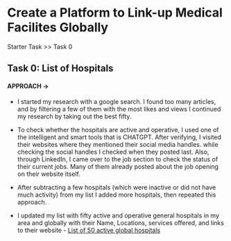 # Create a Platform to Link-up Medical Facilites Globally

Starter Task >> Task 0

## Task 0: List of Hospitals

#### APPROACH ->

- I started my research with a google search. I found too many articles, and by filtering a few of them with the most likes and views I continued my research by taking out the best fifty.

- To check whether the hospitals are active and operative, I used one of the intelligent and smart tools that is CHATGPT. After verifying, I visited their websites where they mentioned their social media handles. while checking the social handles I checked when they posted last. Also, through LinkedIn, I came over to the job section to check the status of their current jobs. Many of them already posted about the job opening on their website itself.

- After subtracting a few hospitals (which were inactive or did not have much activity) from my list I added more hospitals, then repeated this approach.

- I updated my list with fifty active and operative general hospitals in my area and globally with their Name, Locations, services offered, and links to their website -
  [List of 50 active global hospitals ](https://docs.google.com/spreadsheets/d/1b9jPNo7R_X0DS9nQGS5eUnj9fO5BJe-DFX_mA85Z7iQ/edit?usp=sharing)
